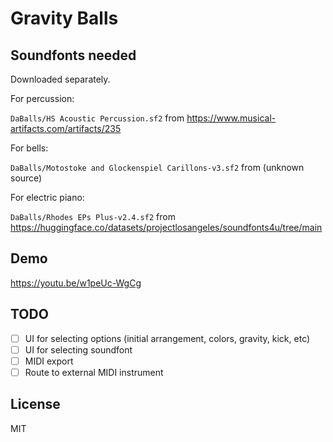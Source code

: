 # Gravity Balls

## Soundfonts needed

Downloaded separately.

For percussion:

`DaBalls/HS Acoustic Percussion.sf2` from https://www.musical-artifacts.com/artifacts/235

For bells:

`DaBalls/Motostoke and Glockenspiel Carillons-v3.sf2` from (unknown source)

For electric piano:

`DaBalls/Rhodes EPs Plus-v2.4.sf2` from https://huggingface.co/datasets/projectlosangeles/soundfonts4u/tree/main

## Demo

https://youtu.be/w1peUc-WgCg

## TODO

- [ ] UI for selecting options (initial arrangement, colors, gravity, kick, etc)
- [ ] UI for selecting soundfont
- [ ] MIDI export
- [ ] Route to external MIDI instrument

## License

MIT
